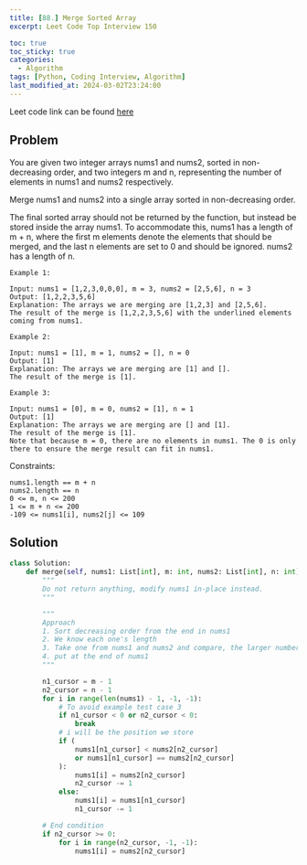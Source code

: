 ```yaml
---
title: [88.] Merge Sorted Array
excerpt: Leet Code Top Interview 150

toc: true
toc_sticky: true
categories:
  - Algorithm
tags: [Python, Coding Interview, Algorithm]
last_modified_at: 2024-03-02T23:24:00
---
```


Leet code link can be found [here](https://leetcode.com/problems/merge-sorted-array/description/?envType=study-plan-v2&envId=top-interview-150)

Problem
--------

You are given two integer arrays nums1 and nums2, sorted in non-decreasing order, and two integers m and n, representing the number of elements in nums1 and nums2 respectively.

Merge nums1 and nums2 into a single array sorted in non-decreasing order.

The final sorted array should not be returned by the function, but instead be stored inside the array nums1. To accommodate this, nums1 has a length of m + n, where the first m elements denote the elements that should be merged, and the last n elements are set to 0 and should be ignored. nums2 has a length of n.

 

```
Example 1:

Input: nums1 = [1,2,3,0,0,0], m = 3, nums2 = [2,5,6], n = 3
Output: [1,2,2,3,5,6]
Explanation: The arrays we are merging are [1,2,3] and [2,5,6].
The result of the merge is [1,2,2,3,5,6] with the underlined elements coming from nums1.

Example 2:

Input: nums1 = [1], m = 1, nums2 = [], n = 0
Output: [1]
Explanation: The arrays we are merging are [1] and [].
The result of the merge is [1].

Example 3:

Input: nums1 = [0], m = 0, nums2 = [1], n = 1
Output: [1]
Explanation: The arrays we are merging are [] and [1].
The result of the merge is [1].
Note that because m = 0, there are no elements in nums1. The 0 is only there to ensure the merge result can fit in nums1.
```
 

Constraints:

```
nums1.length == m + n
nums2.length == n
0 <= m, n <= 200
1 <= m + n <= 200
-109 <= nums1[i], nums2[j] <= 109
```

Solution
-----------

```Python
class Solution:
    def merge(self, nums1: List[int], m: int, nums2: List[int], n: int) -> None:
        """
        Do not return anything, modify nums1 in-place instead.
        """

        """
        Approach
        1. Sort decreasing order from the end in nums1 
        2. We know each one's length
        3. Take one from nums1 and nums2 and compare, the larger number will win if they are equal, nums2 will win (to take advantage of last step, merging the list)
        4. put at the end of nums1
        """

        n1_cursor = m - 1
        n2_cursor = n - 1
        for i in range(len(nums1) - 1, -1, -1):
            # To avoid example test case 3
            if n1_cursor < 0 or n2_cursor < 0:
                break
            # i will be the position we store
            if (
                nums1[n1_cursor] < nums2[n2_cursor]
                or nums1[n1_cursor] == nums2[n2_cursor]
            ):
                nums1[i] = nums2[n2_cursor]
                n2_cursor -= 1
            else:
                nums1[i] = nums1[n1_cursor]
                n1_cursor -= 1

        # End condition
        if n2_cursor >= 0:
            for i in range(n2_cursor, -1, -1):
                nums1[i] = nums2[n2_cursor]

```
